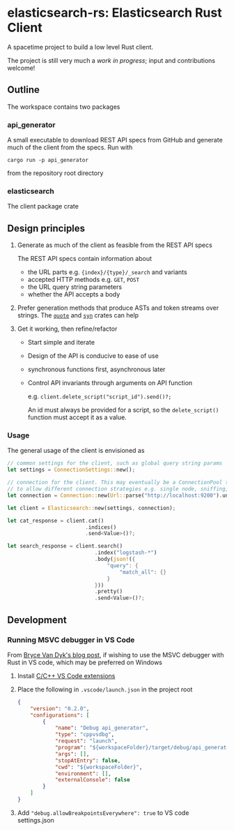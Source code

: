 # elasticsearch-rs: Elasticsearch Rust Client

A spacetime project to build a low level Rust client.

The project is still very much a _work in progress_; input and contributions welcome!

## Outline

The workspace contains two packages

### api_generator

A small executable to download REST API specs from GitHub and generate much of the client from the specs. Run with

```
cargo run -p api_generator
```

from the repository root directory

### elasticsearch

The client package crate

## Design principles

1. Generate as much of the client as feasible from the REST API specs

    The REST API specs contain information about
    - the URL parts e.g. `{index}/{type}/_search` and variants
    - accepted HTTP methods e.g. `GET`, `POST`
    - the URL query string parameters
    - whether the API accepts a body
    
2. Prefer generation methods that produce ASTs and token streams over strings. 
The [`quote`](https://docs.rs/quote/1.0.2/quote/) and [`syn`](https://docs.rs/syn/1.0.5/syn/) crates can help

3. Get it working, then refine/refactor

    - Start simple and iterate
    - Design of the API is conducive to ease of use
    - synchronous functions first, asynchronous later
    - Control API invariants through arguments on API function
    
      e.g. `client.delete_script("script_id").send()?;`
      
      An id must always be provided for a script, so the `delete_script()` function must accept
      it as a value.

### Usage

The general usage of the client is envisioned as

```rust
// common settings for the client, such as global query string params
let settings = ConnectionSettings::new();

// connection for the client. This may eventually be a ConnectionPool trait,
// to allow different connection strategies e.g. single node, sniffing, etc.
let connection = Connection::new(Url::parse("http://localhost:9200").unwrap());

let client = Elasticsearch::new(settings, connection);

let cat_response = client.cat()
                         .indices()
                         .send<Value>()?;

let search_response = client.search()
                            .index("logstash-*")
                            .body(json!({
                                "query": {
                                    "match_all": {}
                                }                                           
                            }))
                            .pretty()
                            .send<Value>()?;
```

## Development

### Running MSVC debugger in VS Code

From [Bryce Van Dyk's blog post](https://www.brycevandyk.com/debug-rust-on-windows-with-visual-studio-code-and-the-msvc-debugger/), 
if wishing to use the MSVC debugger with Rust in VS code, which may be preferred on Windows

1. Install [C/C++ VS Code extensions](https://marketplace.visualstudio.com/items?itemName=ms-vscode.cpptools)

2. Place the following in `.vscode/launch.json` in the project root

    ```json
    {
        "version": "0.2.0",
        "configurations": [   
            {
                "name": "Debug api_generator",
                "type": "cppvsdbg",
                "request": "launch",
                "program": "${workspaceFolder}/target/debug/api_generator.exe",
                "args": [],
                "stopAtEntry": false,
                "cwd": "${workspaceFolder}",
                "environment": [],
                "externalConsole": false
            }
        ]
    }
    ```
    
3. Add `"debug.allowBreakpointsEverywhere": true` to VS code settings.json
